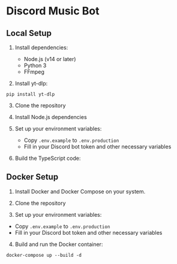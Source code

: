 # Discord Music Bot

## Local Setup

1. Install dependencies:
   - Node.js (v14 or later)
   - Python 3
   - FFmpeg

2. Install yt-dlp:
```
pip install yt-dlp
```
   

3. Clone the repository
4. Install Node.js dependencies
5. Set up your environment variables:
   - Copy `.env.example` to `.env.production`
   - Fill in your Discord bot token and other necessary variables

6. Build the TypeScript code:

## Docker Setup

1. Install Docker and Docker Compose on your system.

2. Clone the repository

3. Set up your environment variables:
- Copy `.env.example` to `.env.production`
- Fill in your Discord bot token and other necessary variables

4. Build and run the Docker container:
```
docker-compose up --build -d
```
